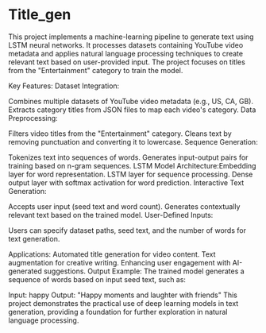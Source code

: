 # Title_gen
This project implements a machine-learning pipeline to generate text using LSTM neural networks. It processes datasets containing YouTube video metadata and applies natural language processing techniques to create relevant text based on user-provided input. The project focuses on titles from the "Entertainment" category to train the model.

Key Features:
Dataset Integration:

Combines multiple datasets of YouTube video metadata (e.g., US, CA, GB).
Extracts category titles from JSON files to map each video's category.
Data Preprocessing:

Filters video titles from the "Entertainment" category.
Cleans text by removing punctuation and converting it to lowercase.
Sequence Generation:

Tokenizes text into sequences of words.
Generates input-output pairs for training based on n-gram sequences.
LSTM Model Architecture:Embedding layer for word representation.
LSTM layer for sequence processing.
Dense output layer with softmax activation for word prediction.
Interactive Text Generation:

Accepts user input (seed text and word count).
Generates contextually relevant text based on the trained model.
User-Defined Inputs:

Users can specify dataset paths, seed text, and the number of words for text generation.


Applications:
Automated title generation for video content.
Text augmentation for creative writing.
Enhancing user engagement with AI-generated suggestions.
Output Example:
The trained model generates a sequence of words based on input seed text, such as:

Input: happy
Output: "Happy moments and laughter with friends"
This project demonstrates the practical use of deep learning models in text generation, providing a foundation for further exploration in natural language processing.
